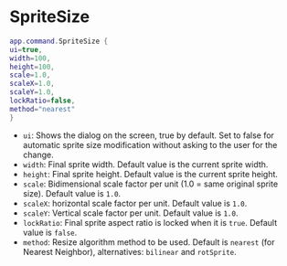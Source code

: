# SpriteSize

```lua
app.command.SpriteSize {
ui=true,
width=100,
height=100,
scale=1.0,
scaleX=1.0,
scaleY=1.0,
lockRatio=false,
method="nearest"
}
```

* `ui`: Shows the dialog on the screen, true by default. Set to false for automatic sprite size modification without asking to the user for the change.
* `width`: Final sprite width. Default value is the current sprite width.
* `height`: Final sprite height. Default value is the current sprite height.
* `scale`: Bidimensional scale factor per unit (1.0 = same original sprite size). Default value is `1.0`.
* `scaleX`: horizontal scale factor per unit. Default value is `1.0`.
* `scaleY`: Vertical scale factor per unit. Default value is `1.0`.
* `lockRatio`: Final sprite aspect ratio is locked when it is `true`. Default value is `false`.
* `method`: Resize algorithm method to be used. Default is `nearest` (for Nearest Neighbor), alternatives: `bilinear`
and `rotSprite`.
